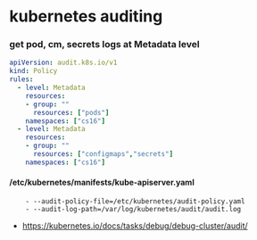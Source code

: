 # kubernetes auditing


### get pod, cm, secrets logs at Metadata level

```yaml
apiVersion: audit.k8s.io/v1
kind: Policy
rules:
  - level: Metadata
    resources:
    - group: ""
      resources: ["pods"]
    namespaces: ["cs16"]
  - level: Metadata
    resources:
    - group: ""
      resources: ["configmaps","secrets"]
    namespaces: ["cs16"]
```

#### /etc/kubernetes/manifests/kube-apiserver.yaml
```
    - --audit-policy-file=/etc/kubernetes/audit-policy.yaml
    - --audit-log-path=/var/log/kubernetes/audit/audit.log

```

- https://kubernetes.io/docs/tasks/debug/debug-cluster/audit/
